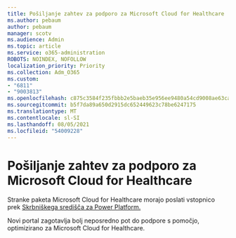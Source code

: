 ```yaml
---
title: Pošiljanje zahtev za podporo za Microsoft Cloud for Healthcare
ms.author: pebaum
author: pebaum
manager: scotv
ms.audience: Admin
ms.topic: article
ms.service: o365-administration
ROBOTS: NOINDEX, NOFOLLOW
localization_priority: Priority
ms.collection: Adm_O365
ms.custom:
- "6811"
- "9003813"
ms.openlocfilehash: c875c3584f235fbbb2e5baeb35e956ee9480a54cd9008ae63ca648dc155de2bd
ms.sourcegitcommit: b5f7da89a650d2915dc652449623c78be6247175
ms.translationtype: MT
ms.contentlocale: sl-SI
ms.lasthandoff: 08/05/2021
ms.locfileid: "54009228"
---
```

# <a name="submit-microsoft-cloud-for-healthcare-support-requests"></a>Pošiljanje zahtev za podporo za Microsoft Cloud for Healthcare

Stranke paketa Microsoft Cloud for Healthcare morajo poslati vstopnico prek [Skrbniškega središča za Power Platform.](https://admin.powerplatform.microsoft.com/support?newTicket&product=Flow)

Novi portal zagotavlja bolj neposredno pot do podpore s pomočjo, optimizirano za Microsoft Cloud for Healthcare.
